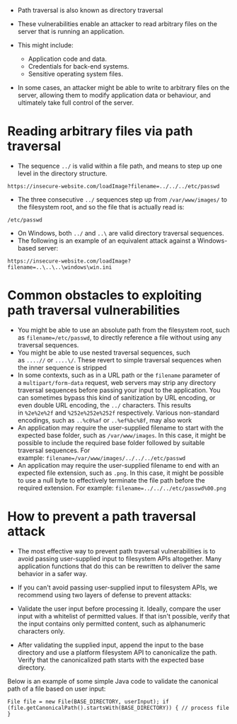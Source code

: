 - Path traversal is also known as directory traversal
- These vulnerabilities enable an attacker to read arbitrary files on the server that is running an application.
- This might include:

	- Application code and data.
	- Credentials for back-end systems.
	- Sensitive operating system files.

- In some cases, an attacker might be able to write to arbitrary files on the server, allowing them to modify application data or behaviour, and ultimately take full control of the server.
# Reading arbitrary files via path traversal

- The sequence `../` is valid within a file path, and means to step up one level in the directory structure.

```
https://insecure-website.com/loadImage?filename=../../../etc/passwd
```

- The three consecutive `../` sequences step up from `/var/www/images/` to the filesystem root, and so the file that is actually read is:

```
/etc/passwd
```

- On Windows, both `../` and `..\` are valid directory traversal sequences.
- The following is an example of an equivalent attack against a Windows-based server:
```
https://insecure-website.com/loadImage?filename=..\..\..\windows\win.ini
```

# Common obstacles to exploiting path traversal vulnerabilities

- You might be able to use an absolute path from the filesystem root, such as `filename=/etc/passwd`, to directly reference a file without using any traversal sequences.
- You might be able to use nested traversal sequences, such as `....//` or `....\/`. These revert to simple traversal sequences when the inner sequence is stripped
- In some contexts, such as in a URL path or the `filename` parameter of a `multipart/form-data` request, web servers may strip any directory traversal sequences before passing your input to the application. You can sometimes bypass this kind of sanitization by URL encoding, or even double URL encoding, the `../` characters. This results in `%2e%2e%2f` and `%252e%252e%252f` respectively. Various non-standard encodings, such as `..%c0%af` or `..%ef%bc%8f`, may also work
- An application may require the user-supplied filename to start with the expected base folder, such as `/var/www/images`. In this case, it might be possible to include the required base folder followed by suitable traversal sequences. For example: `filename=/var/www/images/../../../etc/passwd`
- An application may require the user-supplied filename to end with an expected file extension, such as `.png`. In this case, it might be possible to use a null byte to effectively terminate the file path before the required extension. For example: `filename=../../../etc/passwd%00.png`
# How to prevent a path traversal attack

- The most effective way to prevent path traversal vulnerabilities is to avoid passing user-supplied input to filesystem APIs altogether. Many application functions that do this can be rewritten to deliver the same behavior in a safer way.

- If you can't avoid passing user-supplied input to filesystem APIs, we recommend using two layers of defense to prevent attacks:

- Validate the user input before processing it. Ideally, compare the user input with a whitelist of permitted values. If that isn't possible, verify that the input contains only permitted content, such as alphanumeric characters only.
- After validating the supplied input, append the input to the base directory and use a platform filesystem API to canonicalize the path. Verify that the canonicalized path starts with the expected base directory.

Below is an example of some simple Java code to validate the canonical path of a file based on user input:

```
File file = new File(BASE_DIRECTORY, userInput); if (file.getCanonicalPath().startsWith(BASE_DIRECTORY)) { // process file }
```
